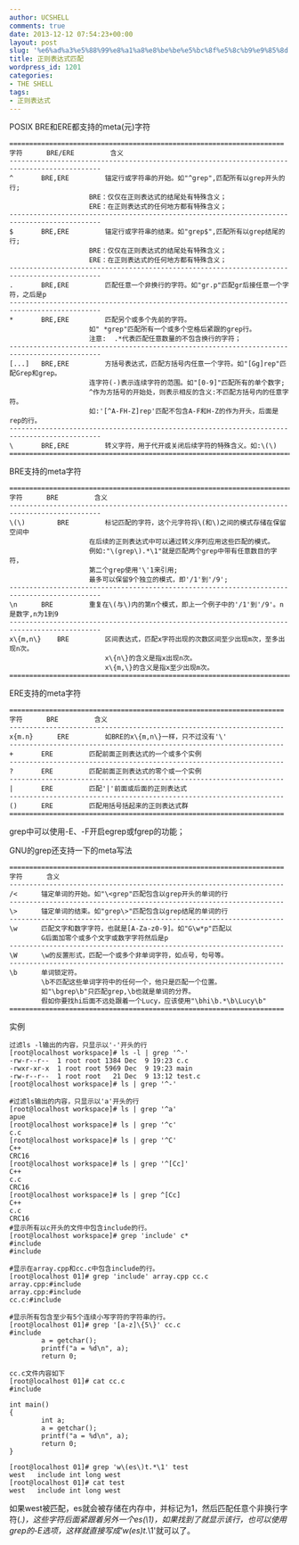 ```yaml
---
author: UCSHELL
comments: true
date: 2013-12-12 07:54:23+00:00
layout: post
slug: '%e6%ad%a3%e5%88%99%e8%a1%a8%e8%be%be%e5%bc%8f%e5%8c%b9%e9%85%8d'
title: 正则表达式匹配
wordpress_id: 1201
categories:
- THE SHELL
tags:
- 正则表达式
---
```


POSIX BRE和ERE都支持的meta(元)字符

    
    =====================================================================
    字符		BRE/ERE			含义
    ---------------------------------------------------------------------------------------------
    ^		BRE,ERE			锚定行或字符串的开始。如"^grep",匹配所有以grep开头的行;
    					BRE：仅仅在正则表达式的结尾处有特殊含义；
    					ERE：在正则表达式的任何地方都有特殊含义；
    ---------------------------------------------------------------------------------------------
    $		BRE,ERE			锚定行或字符串的结束。如"grep$",匹配所有以grep结尾的行;		
    					BRE：仅仅在正则表达式的结尾处有特殊含义；
    					ERE：在正则表达式的任何地方都有特殊含义；
    ---------------------------------------------------------------------------------------------
    .		BRE,ERE			匹配任意一个非换行的字符。如"gr.p"匹配gr后接任意一个字符，之后是p
    ---------------------------------------------------------------------------------------------
    *		BRE,ERE			匹配另个或多个先前的字符。
    					如" *grep"匹配所有一个或多个空格后紧跟的grep行。				
    					注意:  .*代表匹配任意数量的不包含换行的字符；
    ---------------------------------------------------------------------------------------------
    [...]	BRE,ERE			方括号表达式，匹配方括号内任意一个字符。如"[Gg]rep"匹配Grep和grep。
    					连字符(-)表示连续字符的范围。如"[0-9]"匹配所有的单个数字;
    					^作为方括号的开始处，则表示相反的含义:不匹配方括号内的任意字符。
    					如:'[^A-FH-Z]rep'匹配不包含A-F和H-Z的作为开头，后面是rep的行。
    ---------------------------------------------------------------------------------------------
    \		BRE,ERE			转义字符，用于代开或关闭后续字符的特殊含义。如:\(\)
    =================================================================================================
    

BRE支持的meta字符
    
    
    =================================================================================================
    字符		BRE			含义
    ---------------------------------------------------------------------------------------------
    \(\)		BRE			标记匹配的字符，这个元字符将\(和\)之间的模式存储在保留空间中
    					在后续的正则表达式中可以通过转义序列应用这些匹配的模式。
    					例如:"\(grep\).*\1"就是匹配两个grep中带有任意数目的字符，
    					第二个grep使用'\'1来引用;
    					最多可以保留9个独立的模式，即'/1'到'/9';
    ---------------------------------------------------------------------------------------------
    \n		BRE			重复在\(与\)内的第n个模式，即上一个例子中的'/1'到'/9'。n是数字,n为1到9
    ---------------------------------------------------------------------------------------------
    x\{m,n\}	BRE			区间表达式，匹配x字符出现的次数区间至少出现m次，至多出现n次。
    						x\{n\}的含义是指x出现n次。				
    						x\{m,\}的含义是指x至少出现m次。	
    =================================================================================================
    



ERE支持的meta字符

    
    
    =====================================================================
    字符		BRE			含义
    ---------------------------------------------------------------------
    x{m.n}		ERE			如BRE的x\{m,n\}一样，只不过没有'\'
    ---------------------------------------------------------------------
    +		ERE			匹配前面正则表达式的一个或多个实例	
    ---------------------------------------------------------------------
    ?		ERE			匹配前面正则表达式的零个或一个实例
    ---------------------------------------------------------------------
    |		ERE			匹配'|'前面或后面的正则表达式
    ---------------------------------------------------------------------
    ()		ERE			匹配用括号括起来的正则表达式群
    =====================================================================
    


grep中可以使用-E、-F开启egrep或fgrep的功能；

GNU的grep还支持一下的meta写法

    
    
    =====================================================================
    字符		含义
    ---------------------------------------------------------------------
    /<		锚定单词的开始。如"\<grep"匹配包含以grep开头的单词的行 
    --------------------------------------------------------------------- 
    \>		锚定单词的结束。如"grep\>"匹配包含以grep结尾的单词的行
    ---------------------------------------------------------------------
    \w		匹配文字和数字字符，也就是[A-Za-z0-9]。如"G\w*p"匹配以               
    		G后面加零个或多个文字或数字字符然后是p
    ---------------------------------------------------------------------
    \W		\w的反置形式，匹配一个或多个非单词字符，如点号，句号等。
    ---------------------------------------------------------------------
    \b		单词锁定符。
    		\b不匹配这些单词字符中的任何一个，他只是匹配一个位置。
    		如"\bgrep\b"只匹配grep,\b也就是单词的分界。
    		假如你要找hi后面不远处跟着一个Lucy，应该使用"\bhi\b.*\b\Lucy\b"
    =====================================================================
    
实例
    
    过滤ls -l输出的内容，只显示以'-'开头的行
    [root@localhost workspace]# ls -l | grep '^-'	
    -rw-r--r--  1 root root 1384 Dec  9 19:23 c.c		
    -rwxr-xr-x  1 root root 5969 Dec  9 19:23 main
    -rw-r--r--  1 root root   21 Dec  9 13:12 test.c
    [root@localhost workspace]# ls | grep '^-'
    
    #过滤ls输出的内容，只显示以'a'开头的行
    [root@localhost workspace]# ls | grep '^a'	
    apue
    [root@localhost workspace]# ls | grep '^c'
    c.c
    [root@localhost workspace]# ls | grep '^C'
    C++
    CRC16
    [root@localhost workspace]# ls | grep '^[Cc]'
    C++
    c.c
    CRC16
    [root@localhost workspace]# ls | grep ^[Cc]
    C++
    c.c
    CRC16
    #显示所有以c开头的文件中包含include的行。
    [root@localhost workspace]# grep 'include' c*	
    #include 
    #include 
    
    #显示在array.cpp和cc.c中包含include的行。
    [root@localhost 01]# grep 'include' array.cpp cc.c	
    array.cpp:#include 
    array.cpp:#include 
    cc.c:#include 
    
    #显示所有包含至少有5个连续小写字符的字符串的行。
    [root@localhost 01]# grep '[a-z]\{5\}' cc.c
    #include 
            a = getchar();
            printf("a = %d\n", a);
            return 0;
    
    cc.c文件内容如下
    [root@localhost 01]# cat cc.c
    #include 
    
    int main()
    {
            int a;
            a = getchar();
            printf("a = %d\n", a);
            return 0;
    }
    
    [root@localhost 01]# grep 'w\(es\)t.*\1' test
    west   include int long west
    [root@localhost 01]# cat test
    west   include int long west



如果west被匹配，es就会被存储在内存中，并标记为1，然后匹配任意个非换行字符(.*)，这些字符后面紧跟着另外一个es(\1)，如果找到了就显示该行，也可以使用grep的-E选项，这样就直接写成'w(es)t.*\1'就可以了。

